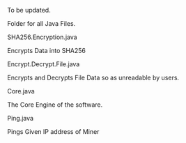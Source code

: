 To be updated.

Folder for all Java Files.



SHA256.Encryption.java

Encrypts Data into SHA256



Encrypt.Decrypt.File.java

Encrypts and Decrypts File Data so as unreadable by users.



Core.java

The Core Engine of the software.



Ping.java

Pings Given IP address of Miner
